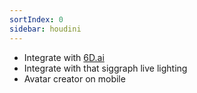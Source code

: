 ```yaml
---
sortIndex: 0
sidebar: houdini
---
```


- Integrate with [6D.ai](http://6D.ai)
- Integrate with that siggraph live lighting
- Avatar creator on mobile
